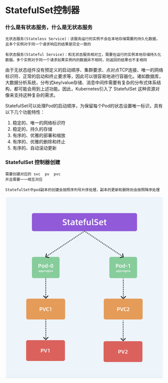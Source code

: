 # StatefulSet控制器

### 什么是有状态服务，什么是无状态服务

```
无状态服务(Stateless Service)：该服务运行的实例不会在本地存储需要的持久化数据，且多个实例对于同一个请求响应的结果是完全一致的

有状态服务(Stateful Service)：和无状态服务相对立，需要在运行的实例本地存储持久化数据。多个实例对于同一个请求如果实例内的数据异不相同，则返回的结果也不复相同
```

由于无状态组件没有预定义的启动顺序、集群要求、点对点TCP连接、唯一的网络标识符、正常的启动和终止要求等，因此可以很容易地进行容器化。诸如数据库，大数据分析系统，分布式key/value存储、消息中间件需要有复杂的分布式体系结构，都可能会用到上述功能。因此，Kubernetes引入了 StatefulSet 这种资源对像来支持这种复杂的需求。

StatefulSet可以处理Pod的启动顺序，为保留每个Pod的状态设置唯一标识，具有以下几个功能特性：

1. 稳定的、唯一的网络标识符
2. 稳定的、持久的存储
3. 有序的、优雅的部署和缩放
4. 有序的、优雅的删除和终止
5. 有序的、自动滚动更新



### StatefulSet 控制器创建 

```
需要创建对应的 svc  pv  pvc
并且需要一一相互对应

StatefulSet中pod副本的创建会按照序列号升序处理，副本的更新和删除则会按照降序处理
```

<img src=../img/statefulset.jpg style="zoom:78%;" />























